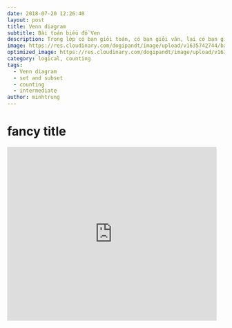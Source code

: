 ```yaml
---
date: 2018-07-20 12:26:40
layout: post
title: Venn diagram
subtitle: Bài toán biểu đồ Ven
description: Trong lớp có bạn giỏi toán, có bạn giỏi văn, lại có bạn giỏi cả toán lẫn văn. Có bạn nuôi chó, có bạn nuôi mèo, và có bạn nuôi cả hai con. Làm thế nào để tìm được số phần tử trong một tập hợp đây?
image: https://res.cloudinary.com/dogipandt/image/upload/v1635742744/backgroun-Venn_hv8eei.png
optimized_image: https://res.cloudinary.com/dogipandt/image/upload/v1635742744/backgroun-Venn_hv8eei.png
category: logical, counting
tags:
  - Venn diagram
  - set and subset
  - counting
  - intermediate
author: minhtrung
---
```

# fancy title

<iframe src="https://scratch.mit.edu/projects/566530728/embed" allowtransparency="true" width="485" height="402" frameborder="0" scrolling="no" allowfullscreen></iframe>





